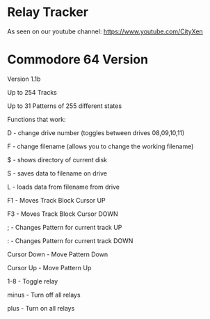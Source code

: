 # Relay Tracker

As seen on our youtube channel: https://www.youtube.com/CityXen


# Commodore 64 Version

Version 1.1b

Up to 254 Tracks

Up to 31 Patterns of 255 different states

Functions that work:

D - change drive number (toggles between drives 08,09,10,11)

F - change filename (allows you to change the working filename)

$ - shows directory of current disk

S - saves data to filename on drive

L - loads data from filename from drive

F1 - Moves Track Block Cursor UP

F3 - Moves Track Block Cursor DOWN

; - Changes Pattern for current track UP

: - Changes Pattern for current track DOWN

Cursor Down - Move Pattern Down

Cursor Up - Move Pattern Up

1-8 - Toggle relay

minus - Turn off all relays

plus - Turn on all relays
